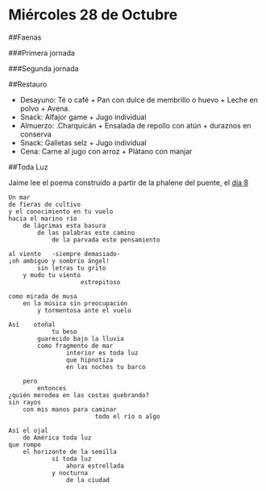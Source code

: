 # Miércoles 28 de Octubre

##Faenas

###Primera jornada

###Segunda jornada

##Restauro

- Desayuno: Té o café + Pan con dulce de membrillo o huevo + Leche en polvo + Avena.
- Snack: Alfajor game + Jugo individual
- Almuerzo: .Charquicán + Ensalada de repollo con atún + duraznos en conserva
- Snack: Galletas selz + Jugo individual
- Cena: Carne al jugo con arroz + Plátano con manjar

##Toda Luz

Jaime lee el poema construido a partir de la phalene del puente, el [día 8](dia_08.md)

    Un mar
    de fieras de cultivo
    y el conocimiento en tu vuelo
    hacia el marino río
        de lágrimas esta basura
            de las palabras este camino
                de la parvada este pensamiento

    al viento   -siempre demasiado-
    ¡oh ambiguo y sombrío ángel!
            sin letras tu grito
        y mudo tu viento
                        estrepitoso
                        
    como mirada de musa
        en la música sin preocupación
            y tormentosa ante el vuelo

    Así    otoñal
                tu beso
            guarecido bajo la lluvia
            como fragmento de mar
                    interior es toda luz
                    que hipnotiza
                    en las noches tu barco

        pero
            entonces
    ¿quién merodea en las costas quebrando?
    sin rayos
        con mis manos para caminar
                            todo el río o algo

    Así el ojal
        de América toda luz
    que rompe
        el horizonte de la semilla
                sí toda luz
                    ahora estrellada
                y nocturna
                    de la ciudad

